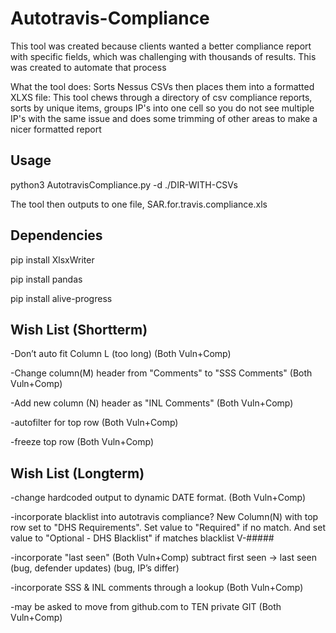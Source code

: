 # Autotravis-Compliance
This tool was created because clients wanted a better compliance report with specific fields, which was challenging with thousands of results. This was created to automate that process

What the tool does:
Sorts Nessus CSVs then places them into a formatted XLXS file:
This tool chews through a directory of csv compliance reports, sorts by unique items, groups IP's into one cell so you do not see multiple IP's with the same issue and does some trimming of other areas to make a nicer formatted report

## Usage
python3 AutotravisCompliance.py -d ./DIR-WITH-CSVs

The tool then outputs to one file, SAR.for.travis.compliance.xls

## Dependencies
pip install XlsxWriter

pip install pandas

pip install alive-progress

## Wish List (Shortterm)
-Don’t auto fit Column L (too long)   (Both Vuln+Comp)

-Change column(M) header from "Comments" to "SSS Comments" (Both Vuln+Comp)

-Add new column (N) header as "INL Comments" (Both Vuln+Comp)

-autofilter for top row (Both Vuln+Comp)

-freeze top row (Both Vuln+Comp)

## Wish List (Longterm)
-change hardcoded output to dynamic DATE format. (Both Vuln+Comp)

-incorporate blacklist into autotravis compliance?
	New Column(N) with top row set to "DHS Requirements".   Set value to "Required" if no match.  And set value to "Optional - DHS Blacklist" if matches blacklist V-#####
 
-incorporate "last seen"  (Both Vuln+Comp)
   subtract first seen -> last seen   (bug, defender updates) (bug, IP’s differ)
   
-incorporate SSS & INL comments through a lookup  (Both Vuln+Comp)

-may be asked to move from github.com to TEN private GIT  (Both Vuln+Comp)

